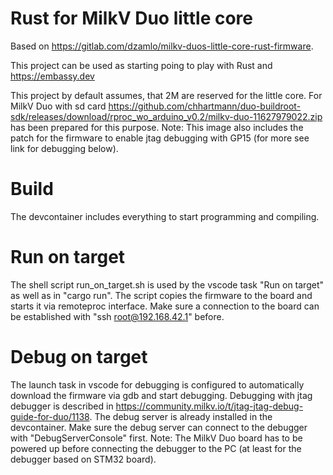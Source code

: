 # Rust for MilkV Duo little core
Based on https://gitlab.com/dzamlo/milkv-duos-little-core-rust-firmware.

This project can be used as starting poing to play with Rust and https://embassy.dev

This project by default assumes, that 2M are reserved for the little core. For MilkV Duo with sd card https://github.com/chhartmann/duo-buildroot-sdk/releases/download/rproc_wo_arduino_v0.2/milkv-duo-11627979022.zip has been prepared for this purpose. Note: This image also includes the patch for the firmware to enable jtag debugging with GP15 (for more see link for debugging below).

# Build
The devcontainer includes everything to start programming and compiling.

# Run on target
The shell script run_on_target.sh is used by the vscode task "Run on target" as well as in "cargo run".
The script copies the firmware to the board and starts it via remoteproc interface.
Make sure a connection to the board can be established with "ssh root@192.168.42.1" before.

# Debug on target
The launch task in vscode for debugging is configured to automatically download the firmware via gdb and start debugging.
Debugging with jtag debugger is described in https://community.milkv.io/t/jtag-jtag-debug-guide-for-duo/1138. 
The debug server is already installed in the devcontainer.
Make sure the debug server can connect to the debugger with "DebugServerConsole" first.
Note: The MilkV Duo board has to be powered up before connecting the debugger to the PC (at least for the debugger based on STM32 board).
